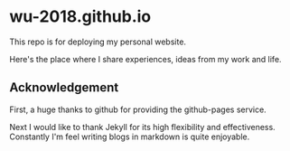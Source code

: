 # wu-2018.github.io

This repo is for deploying my personal website.
  
Here's the place where I share experiences, ideas from my work and life.
    
## Acknowledgement

First, a huge thanks to github for providing the github-pages service.
  
Next I would like to thank Jekyll for its high flexibility and effectiveness. Constantly I'm feel writing blogs in markdown is quite enjoyable.
  

